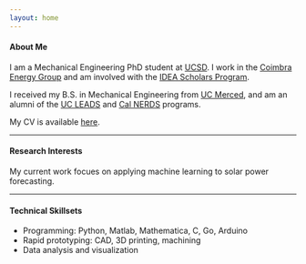 ```yaml
---
layout: home
---
```


#### About Me
I am a Mechanical Engineering PhD student at [UCSD](http://ucsd.edu). I work in the [Coimbra Energy Group](http://coimbra.ucsd.edu/) and am involved with the [IDEA Scholars Program](http://www.jacobsschool.ucsd.edu/student/scholars/).

I received my B.S. in Mechanical Engineering from [UC Merced](http://www.ucmerced.edu/), and am an alumni of the [UC LEADS](http://ogs-leads.ucsd.edu/) and [Cal NERDS](http://ucberkeleynerds.com) programs.

My CV is available <a markdown="0" href="{{ site.url }}/David_Larson.pdf">here</a>.

---------------------------------------

#### Research Interests
My current work focues on applying machine learning to solar power forecasting.

---------------------------------------

#### Technical Skillsets

* Programming: Python, Matlab, Mathematica, C, Go, Arduino
* Rapid prototyping: CAD, 3D printing, machining
* Data analysis and visualization
